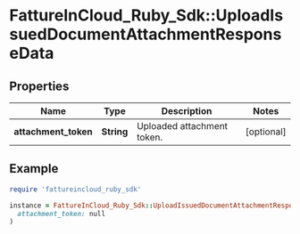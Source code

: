 # FattureInCloud_Ruby_Sdk::UploadIssuedDocumentAttachmentResponseData

## Properties

| Name | Type | Description | Notes |
| ---- | ---- | ----------- | ----- |
| **attachment_token** | **String** | Uploaded attachment token. | [optional] |

## Example

```ruby
require 'fattureincloud_ruby_sdk'

instance = FattureInCloud_Ruby_Sdk::UploadIssuedDocumentAttachmentResponseData.new(
  attachment_token: null
)
```

